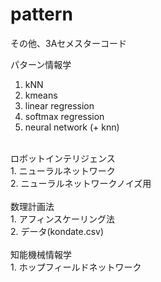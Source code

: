 # pattern
その他、3Aセメスターコード

パターン情報学<br>		
1. kNN<br>		
2. kmeans<br>
3. linear regression<br>
4. softmax regression<br>
5. neural network (+ knn)<br>

<br>
ロボットインテリジェンス<br>
1. ニューラルネットワーク<br>
2. ニューラルネットワークノイズ用<br>

<br>
数理計画法<br>
1. アフィンスケーリング法<br>
2. データ(kondate.csv)<br>

<br>
知能機械情報学<br>
1. ホップフィールドネットワーク<br>